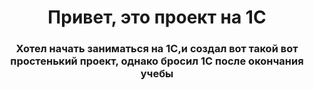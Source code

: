 <h1 align="center">Привет, это проект на 1С</h1>
<h3 align="center">Хотел начать заниматься на 1С,и создал вот такой вот простенький проект, однако бросил 1С после окончания учебы</h3>
